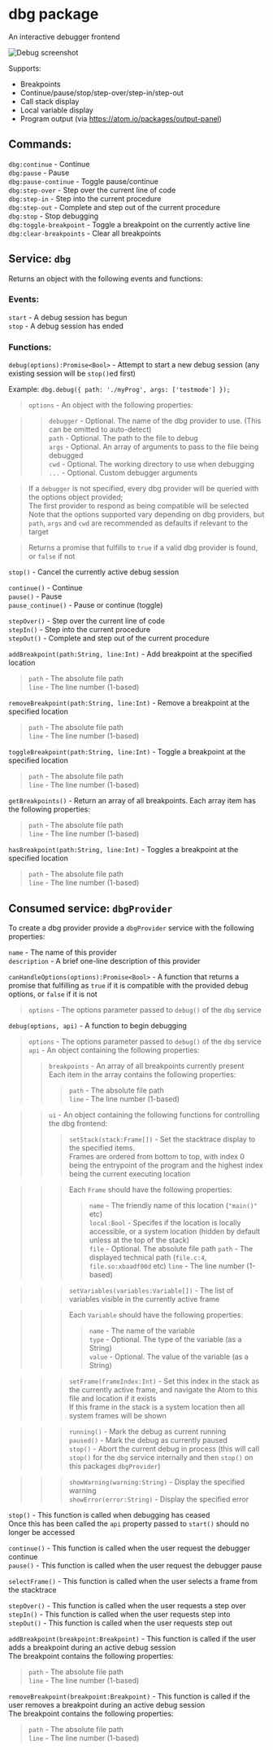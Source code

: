 # dbg package

An interactive debugger frontend

![Debug screenshot](http://i.imgur.com/Nv5StoZ.png)

Supports:

* Breakpoints
* Continue/pause/stop/step-over/step-in/step-out
* Call stack display
* Local variable display
* Program output (via https://atom.io/packages/output-panel)

## Commands:

`dbg:continue` - Continue  
`dbg:pause` - Pause  
`dbg:pause-continue` - Toggle pause/continue  
`dbg:step-over` - Step over the current line of code  
`dbg:step-in` - Step into the current procedure  
`dbg:step-out` - Complete and step out of the current procedure  
`dbg:stop` - Stop debugging  
`dbg:toggle-breakpoint` - Toggle a breakpoint on the currently active line  
`dbg:clear-breakpoints` - Clear all breakpoints  

## Service: `dbg`

Returns an object with the following events and functions:

### Events:

`start` - A debug session has begun  
`stop` - A debug session has ended  

### Functions:

`debug(options):Promise<Bool>` - Attempt to start a new debug session (any existing session will be `stop()`ed first)

Example: `dbg.debug({ path: './myProg', args: ['testmode'] });`  
> `options` - An object with the following properties:

>> `debugger` - Optional. The name of the dbg provider to use. (This can be omitted to auto-detect)  
>> `path` - Optional. The path to the file to debug  
>> `args` - Optional. An array of arguments to pass to the file being debugged  
>> `cwd` - Optional. The working directory to use when debugging  
>> `...` - Optional. Custom debugger arguments  

> If a `debugger` is not specified, every dbg provider will be queried with the options object provided;  
> The first provider to respond as being compatible will be selected  
> Note that the options supported vary depending on dbg providers, but `path`, `args` and `cwd` are recommended as defaults if relevant to the target  

> Returns a promise that fulfills to `true` if a valid dbg provider is found, or `false` if not

`stop()` - Cancel the currently active debug session  

`continue()` - Continue  
`pause()` - Pause  
`pause_continue()` - Pause or continue (toggle)

`stepOver()` - Step over the current line of code  
`stepIn()` - Step into the current procedure  
`stepOut()` - Complete and step out of the current procedure  

`addBreakpoint(path:String, line:Int)` - Add breakpoint at the specified location  
> `path` - The absolute file path  
> `line` - The line number (1-based)  

`removeBreakpoint(path:String, line:Int)` - Remove a breakpoint at the specified location  
> `path` - The absolute file path  
> `line` - The line number (1-based)  

`toggleBreakpoint(path:String, line:Int)` - Toggle a breakpoint at the specified location  
> `path` - The absolute file path  
> `line` - The line number (1-based)  

`getBreakpoints()` - Return an array of all breakpoints. Each array item has the following properties:  
> `path` - The absolute file path  
> `line` - The line number (1-based)  

`hasBreakpoint(path:String, line:Int)` - Toggles a breakpoint at the specified location  
> `path` - The absolute file path  
> `line` - The line number (1-based)  

## Consumed service: `dbgProvider`

To create a dbg provider provide a `dbgProvider` service with the following properties:

`name` - The name of this provider  
`description` - A brief one-line description of this provider  

`canHandleOptions(options):Promise<Bool>` - A function that returns a promise that fulfilling as `true` if it is compatible with the provided debug options, or `false` if it is not
> `options` - The options parameter passed to `debug()` of the `dbg` service

`debug(options, api)` - A function to begin debugging  
> `options` - The options parameter passed to `debug()` of the `dbg` service  
> `api` - An object containing the following properties:
>> `breakpoints` - An array of all breakpoints currently present  
>> Each item in the array contains the following properties:
>>> `path` - The absolute file path  
>>> `line` - The line number (1-based)  

>> `ui` - An object containing the following functions for controlling the dbg frontend:  
>>> `setStack(stack:Frame[])` - Set the stacktrace display to the specified items.  
>>> Frames are ordered from bottom to top, with index 0 being the entrypoint of the program and the highest index being the current executing location

>>> Each `Frame` should have the following properties:  
>>>> `name` - The friendly name of this location (`"main()"` etc)  
>>>> `local:Bool` - Specifes if the location is locally accessible, or a system location (hidden by default unless at the top of the stack)  
>>>> `file` - Optional. The absolute file path
>>>> `path` - The displayed technical path  (`file.c:4`, `file.so:xbaadf00d` etc)
>>>> `line` - The line number (1-based)  

>>> `setVariables(variables:Variable[])` - The list of variables visible in the currently active frame

>>>  Each `Variable` should have the following properties:
>>>> `name` - The name of the variable  
>>>> `type` - Optional. The type of the variable (as a String)  
>>>> `value` - Optional. The value of the variable (as a String)  

>>> `setFrame(frameIndex:Int)` - Set this index in the stack as the currently active frame, and navigate the Atom to this file and location if it exists  
>>> If this frame in the stack is a system location then all system frames will be shown

>>> `running()` - Mark the debug as current running  
>>> `paused()` - Mark the debug as currently paused  
>>> `stop()` - Abort the current debug in process (this will call `stop()` for the `dbg` service internally and then `stop()` on this packages `dbgProvider`)  

>>> `showWarning(warning:String)` - Display the specified warning  
>>> `showError(error:String)` - Display the specified error  

`stop()` - This function is called when debugging has ceased  
Once this has been called the `api` property passed to `start()` should no longer be accessed  

`continue()` - This function is called when the user request the debugger continue  
`pause()` - This function is called when the user request the debugger pause  

`selectFrame()` - This function is called when the user selects a frame from the stacktrace  

`stepOver()` - This function is called when the user requests a step over  
`stepIn()` - This function is called when the user requests step into  
`stepOut()` - This function is called when the user requests step out  

`addBreakpoint(breakpoint:Breakpoint)` - This function is called if the user adds a breakpoint during an active debug session  
The breakpoint contains the following properties:
> `path` - The absolute file path  
> `line` - The line number (1-based)  

`removeBreakpoint(breakpoint:Breakpoint)` - This function is called if the user removes a breakpoint during an active debug session  
The breakpoint contains the following properties:
> `path` - The absolute file path  
> `line` - The line number (1-based)  
